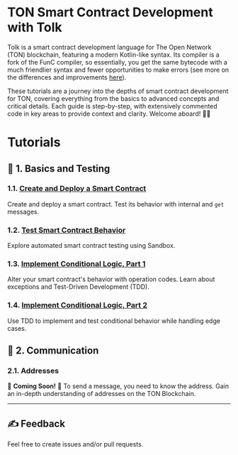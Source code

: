 # TON Smart Contract Development with Tolk

Tolk is a smart contract development language for The Open Network (TON) blockchain, featuring a modern Kotlin-like syntax. Its compiler is a fork of the FunC compiler, so essentially, you get the same bytecode with a much friendlier syntax and fewer opportunities to make errors (see more on the differences and improvements [here](https://docs.ton.org/v3/documentation/smart-contracts/tolk/tolk-vs-func/in-detail)).

These tutorials are a journey into the depths of smart contract development for TON, covering everything from the basics to advanced concepts and critical details. Each guide is step-by-step, with extensively commented code in key areas to provide context and clarity. Welcome aboard! 🏴‍☠️

# Tutorials

## 👶 1. Basics and Testing

### 1.1. [Create and Deploy a Smart Contract](1-1-create-smart-contract/README.md)

Create and deploy a smart contract. Test its behavior with internal and `get` messages.

### 1.2. [Test Smart Contract Behavior](1-2-tests/README.md)

Explore automated smart contract testing using Sandbox.

### 1.3. [Implement Conditional Logic, Part 1](1-3-opcodes-and-tdd-1/README.md)

Alter your smart contract's behavior with operation codes. Learn about exceptions and Test-Driven Development (TDD).

### 1.4. [Implement Conditional Logic, Part 2](1-4-opcodes-and-tdd-2/README.md)

Use TDD to implement and test conditional behavior while handling edge cases.

## 👦 2. Communication

### 2.1. Addresses

🚧 **Coming Soon!** 🚧 To send a message, you need to know the address. Gain an in-depth understanding of addresses on the TON Blockchain.

---

## ✍️ Feedback

Feel free to create issues and/or pull requests.
